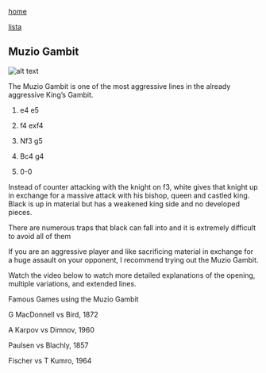 [home](/zaliczeniowe1awww/)

[lista](/zaliczeniowe1awww/lista/)

## Muzio Gambit

![alt text](https://www.thechesswebsite.com/wp-content/uploads/2012/07/muzio-gambit-big.jpg "Muzio Gambit")


The Muzio Gambit is one of the most aggressive lines in the already aggressive King’s Gambit.

1. e4 e5

2. f4 exf4

3. Nf3 g5

4. Bc4 g4

5. 0-0

Instead of counter attacking with the knight on f3, white gives that knight up in exchange for a massive attack with his bishop, queen and castled king. Black is up in material but has a weakened king side and no developed pieces.

There are numerous traps that black can fall into and it is extremely difficult to avoid all of them

If you are an aggressive player and like sacrificing material in exchange for a huge assault on your opponent, I recommend trying out the Muzio Gambit.

Watch the video below to watch more detailed explanations of the opening, multiple variations, and extended lines.









Famous Games using the Muzio Gambit

G MacDonnell vs Bird, 1872

A Karpov vs Dimnov, 1960

Paulsen vs Blachly, 1857

Fischer vs T Kumro, 1964

